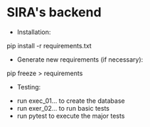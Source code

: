 # SIRA's backend

* Installation:

pip install -r requirements.txt

* Generate new requirements (if necessary):

pip freeze > requirements

* Testing:

- run exec_01... to create the database
- run exer_02... to run basic tests
- run pytest to execute the major tests
